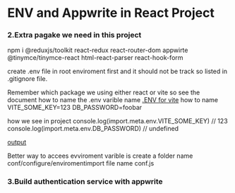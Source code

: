
# ENV and Appwrite in React Project

### 2.Extra pagake we need in this project
npm i @reduxjs/toolkit react-redux react-router-dom appwirte @tinymce/tinymce-react html-react-parser react-hook-form

create .env file in root enviroment first and it should not be track so listed in .gitignore file.

Remember which package we using either react or vite so see the document how to name the .env varible name
[.ENV for vite]("https://vitejs.dev/guide/env-and-mode.html#env-variables-and-modes")
     how to name 
    VITE_SOME_KEY=123
    DB_PASSWORD=foobar

how we see in project
console.log(import.meta.env.VITE_SOME_KEY) // 123
console.log(import.meta.env.DB_PASSWORD) // undefined

[output]("appWrite\megaBlog\code.png")


Better way to accees evviroment varible is
create a folder name conf/configure/enviromentimport
file name conf.js


### 3.Build authentication service with appwrite



